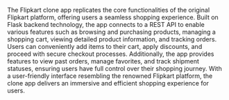 The Flipkart clone app replicates the core functionalities of the original Flipkart platform, offering users a seamless shopping experience. Built on Flask backend technology, the app connects to a REST API to enable various features such as browsing and purchasing products, managing a shopping cart, viewing detailed product information, and tracking orders. Users can conveniently add items to their cart, apply discounts, and proceed with secure checkout processes. Additionally, the app provides features to view past orders, manage favorites, and track shipment statuses, ensuring users have full control over their shopping journey. With a user-friendly interface resembling the renowned Flipkart platform, the clone app delivers an immersive and efficient shopping experience for users.
